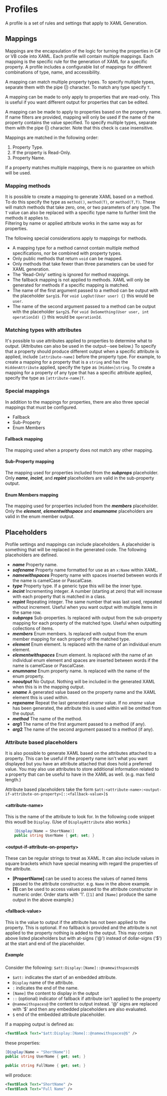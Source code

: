 # Profiles

A profile is a set of rules and settings that apply to XAML Generation.

## Mappings

Mappings are the encapsulation of the logic for turning the properties in C# or VB code into XAML.
Each profile will contain multiple mappings.
Each mapping is the specific rule for the generation of XAML for a specific property. A profile includes a configurable list of mappings for different combinations of type, name, and accessibility.

A mapping can match multiple property types. To specify multiple types, separate them with the pipe (|) character. To match any type specify `T`.

A mapping can be made to only apply to properties that are read-only. This is useful if you want different output for properties that can be edited.

A mapping can be made to apply to properties based on the property name. If name filters are provided, mapping will only be used if the name of the property contains the value specified. To specify multiple types, separate them with the pipe (|) character. Note that this check is case insensitive.

Mappings are matched in the following order:

1. Property Type.
2. If the property is Read-Only.
3. Property Name.

If a property matches multiple mappings, there is no guarantee on which will be used.

### Mapping methods

It is possible to create a mapping to generate XAML based on a method.  
To do this specify the type as `method()`, `method(T)`, or `method(T,T)`. These will match methods that take zero, one, or two parameters of any type. The `T` value can also be replaced with a specific type name to further limit the methods it applies to.  
Filtering by name or applied attribute works in the same way as for properties.

The following special considerations apply to mappings for methods.

- A mapping type for a method cannot contain multiple method specifications, nor be combined with property types.
- Only public methods that return `void` can be mapped.
- Only methods that take fewer than three parameters can be used for XAML generation.
- The 'Read-Only' setting is ignored for method mappings.
- The fallback mapping is not applied to methods. XAML will only be generated for methods if a specific mapping is matched.
- The name of the first argument passed to a method can be output with the placeholder `$arg1$`. For `void LogOut(User user) {}` this would be `user`.
- The name of the second argument passed to a method can be output with the placeholder `$arg2$`. For `void DoSomething(User user, int operationId) {}` this would be `operationId`.

### Matching types with attributes

It's possible to use attributes applied to properties to determine what to output. (Attributes can also be used in the output--see below.)
To specify that a property should produce different output when a specific attribute is applied, include `[attribute-name]` before the property type. For example, to create a mapping for a property that is a `string` and has the `HiddenAttribute` applied, specify the type as `[Hidden]string`.
To create a mapping for a property of any type that has a specific attribute applied, specify the type as `[attribute-name]T`.

### Special mappings

In addition to the mappings for properties, there are also three special mappings that must be configured.

- Fallback
- Sub-Property
- Enum Members

#### Fallback mapping

The mapping used when a property does not match any other mapping.

#### Sub-Property mapping

The mapping used for properties included from the **$subprops$** placeholder.
Only **$name$**, **$incint$**, and **$repint$** placeholders are valid in the sub-property output.

#### Enum Members mapping

The mapping used for properties included from the **$members$** placeholder.
Only the **$element$**, **$elementwithspace$** and **$enumname$** placeholders are valid in the enum member output.

## Placeholders

Profile settings and mappings can include placeholders. A placeholder is something that will be replaced in the generated code. The following placeholders are defined.

- **$name$** Property name.
- **$safename$** Property name formatted for use as an `x:Name` within XAML.
- **$namewithspaces$** Property name with spaces inserted between words if the name is camelCase or PascalCase.
- **$type$** Property type. If a generic type this will be the inner type.
- **$incint$** Incrementing integer. A number (starting at zero) that will increase with each property that is matched in a class.
- **$repint$** Repeating integer. The same number that was last used, repeated without increment. Useful when you want output with multiple items in the same row.
- **$subprops$** Sub-properties. Is replaced with output from the sub-property mapping for each property of the matched type. Useful when outputting collections of items.
- **$members$** Enum members. Is replaced with output from the enum member mapping for each property of the matched type.
- **$element$** Enum element. Is replaced with the name of an individual enum element.
- **$elementwithspaces$** Enum element. Is replaced with the name of an individual enum element and spaces are inserted between words if the name is camelCase or PascalCase.
- **$enumname$** Enum property name. Is replaced with the name of the enum property.
- **$nooutput$** No Output. Nothing will be included in the generated XAML when this is in the mapping output.
- **$xname$** A generated value based on the property name and the XAML element this is used within.
- **$repxname$** Repeat the last generated $xname$ value. If no $xname$ value has been generated, the attribute this is used within will be omitted from the output.
- **$method$** The name of the method.
- **$arg1$** The name of the first argument passed to a method (if any).
- **$arg2$** The name of the second argument passed to a method (if any).

### Attribute based placeholders

It is also possible to generate XAML based on the attributes attached to a property. This can be useful if the property name isn't what you want displayed but you have an attribute attached that does hold a preferred value.
You may also use attributes to store additional information related to a property that can be useful to have in the XAML as well. (e.g. max field length.)

Attribute based placeholders take the form `$att:<attribute-name>:<output-if-attribute-on-property>[::<fallback-value>]$`

#### &lt;attribute-name&gt;

This is the name of the attribute to look for. In the following code snippet this woudl be `Display`. (Use of `DisplayAttribute` also works.)

```csharp
    [Display(Name = ShortName)]
    public string UserName { get; set; }
```

#### &lt;output-if-attribute-on-property&gt;

These can be regular strings to treat as XAML. It can also include values in square brackets which have special meaning with regard the properties of the attribute.

- **[PropertName]** can be used to access the values of named items passed to the attribute constructor. e.g. `Name` in the above example.
- **[1]** can be used to access values passed to the attribute constructor in numeric order. Order starts with '1'. (`[1]` and `[Name]` produce the same output in the above example.)

#### &lt;fallback-value&gt;

This is the value to output if the attribute has not been applied to the property.
This is optional. If no fallback is provided and the attribute is not applied to the property nothing is added to the output.
This may contain above listed placeholders but with at-signs ('@') instead of dollar-signs ('\$') at the start and end of the placeholder.

##### Example

Consider the following: `$att:Display:[Name]::@namewithspaces@$`

- `$att:` indicates the start of an embedded attribute.
- `Display` name of the attribute.
- `:` indicates the end of the name.
- `[Name]` the content to display in the output
- `::` (optional) indicator of fallback if attribute isn't applied to the property
- `@namewithspaces@` the content to output instead. '@' signs are replaced with '\$' and then any embedded placeholders are also evaluated.
- `$` end of the embedded attribute placeholder.

If a mapping output is defined as:

```xml
<TextBlock Text="$att:Display:[Name]::@namewithspaces@$" />
```

these properties:

```csharp
[Display(Name = "ShortName")]
public string UserName { get; set; }

public string FullName { get; set; }
```

will produce:

```xml
<TextBlock Text="ShortName" />
<TextBlock Text="Full Name" />
```
